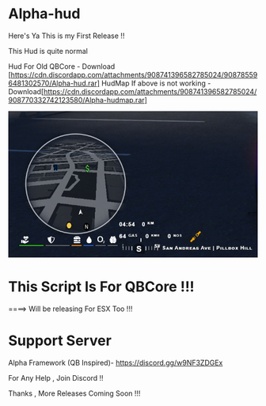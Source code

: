 # Alpha-hud

Here's Ya This is my First Release !! 

This Hud is quite normal 

Hud For Old QBCore - Download [https://cdn.discordapp.com/attachments/908741396582785024/908785596481302570/Alpha-hud.rar]
HudMap If above is not working - Download[https://cdn.discordapp.com/attachments/908741396582785024/908770332742123580/Alpha-hudmap.rar]

![](Alpha-hud/html/preview.png)

# This Script Is For QBCore !!!

====> Will be releasing For ESX Too !!!


# Support Server
Alpha Framework (QB Inspired)- https://discord.gg/w9NF3ZDGEx 

For Any Help , Join Discord !!


Thanks , More Releases Coming Soon !!!
